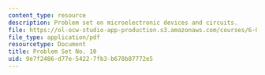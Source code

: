 ```yaml
---
content_type: resource
description: Problem set on microelectronic devices and circuits.
file: https://ol-ocw-studio-app-production.s3.amazonaws.com/courses/6-012-microelectronic-devices-and-circuits-fall-2009/9e7f2486d77e54227fb3b678b87772e5_MIT6_012F09_assn10.pdf
file_type: application/pdf
resourcetype: Document
title: Problem Set No. 10
uid: 9e7f2486-d77e-5422-7fb3-b678b87772e5
---
```


